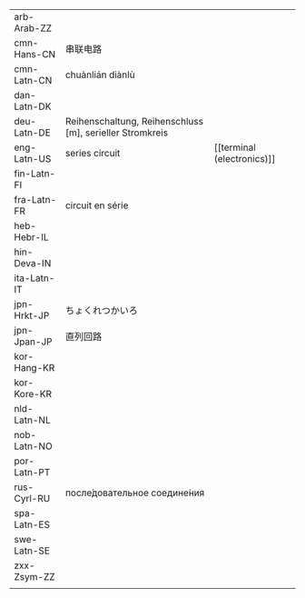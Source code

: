 | | | |
|-|-|-|
| arb-Arab-ZZ |  |  |
| cmn-Hans-CN | 串联电路 |  |
| cmn-Latn-CN | chuànlián diànlù |  |
| dan-Latn-DK |  |  |
| deu-Latn-DE | Reihenschaltung, Reihenschluss [m], serieller Stromkreis |  |
| eng-Latn-US | series circuit | [[terminal (electronics)]] |
| fin-Latn-FI |  |  |
| fra-Latn-FR | circuit en série |  |
| heb-Hebr-IL |  |  |
| hin-Deva-IN |  |  |
| ita-Latn-IT |  |  |
| jpn-Hrkt-JP | ちょくれつかいろ |  |
| jpn-Jpan-JP | 直列回路 |  |
| kor-Hang-KR |  |  |
| kor-Kore-KR |  |  |
| nld-Latn-NL |  |  |
| nob-Latn-NO |  |  |
| por-Latn-PT |  |  |
| rus-Cyrl-RU | после́довательное соедине́ния |  |
| spa-Latn-ES |  |  |
| swe-Latn-SE |  |  |
| zxx-Zsym-ZZ |  |  |
|  |  |  |
